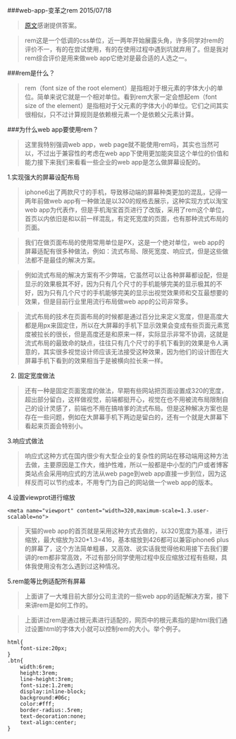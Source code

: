 ###web-app-变革之rem 2015/07/18

>[原文](http://520ued.com/article/549125815f85b6b44ca20b2b)感谢提供答案。

>rem这是一个低调的css单位，近一两年开始展露头角，许多同学对rem的评价不一，有的在尝试使用，有的在使用过程中遇到坑就弃用了。但是我对rem综合评价是用来做web app它绝对是最合适的人选之一。

###rem是什么？
>rem（font size of the root element）是指相对于根元素的字体大小的单位。简单来说它就是一个相对单位。看到rem大家一定会想起em（font size of the element）是指相对于父元素的字体大小的单位。它们之间其实很相似，只不过计算规则是依赖根元素一个是依赖父元素计算。

###为什么web app要使用rem？
>这里我特别强调web app，web page就不能使用rem吗，其实也当然可以，不过出于兼容性的考虑在web app下使用更加能突显这个单位的价值和能力接下来我们来看看一些企业的web app是怎么做屏幕设配的。

1.实现强大的屏幕设配布局

>iphone6出了两款尺寸的手机，导致移动端的屏幕种类更加的混乱，记得一两年前做web app有一种做法是以320的规格去展示，这种实现方式以淘宝web app为代表作，但是手机淘宝首页进行了改版，采用了rem这个单位，首页以内依旧是和以前一样混乱，有定死宽度的页面，也有那种流式布局的页面。

>我们在做页面布局的使用常用单位是PX，这是一个绝对单位，web app的屏幕适配有很多种做法，例如：流式布局、限死宽度、响应式，但是这些做法都不是最佳的解决方案。

>例如流式布局的解决方案有不少弊端，它虽然可以让各种屏幕都设配，但是显示的效果极其不好，因为只有几个尺寸的手机能够完美的显示极其的不好，因为只有几个尺寸的手机能够完美的显示出视觉效果师和交互最想要的效果，但是目前行业里用流行布局做web app的公司非常多。

>流式布局的技术在页面布局的时候都是通过百分比来定义宽度，但是高度大都是用px来固定住，所以在大屏幕的手机下显示效果会变成有些页面元素宽度被拉长的很长，但是高度还是和原来一样，实际显示非常不协调，这就是流式布局的最致命的缺点，往往只有几个尺寸的手机下看到的效果是令人满意的，其实很多视觉设计师应该无法接受这种效果，因为他们的设计图在大屏幕手机下看到的效果相当于是被横向拉长来一样。

2. 固定宽度做法

>还有一种是固定页面宽度的做法，早期有些网站把页面设置成320的宽度，超出部分留白，这样做视觉，前端都挺开心，视觉在也不用被流布局限制自己的设计灵感了，前端也不用在搞啃爹的流式布局。但是这种解决方案也是存在一些问题，例如在大屏幕手机下两边是留白的，还有一个就是大屏幕下看起来页面会特别小。

3.响应式做法

>响应式这种方式在国内很少有大型企业的复杂性的网站在移动端用这种方法去做，主要原因是工作大，维护性难，所以一般都是中小型的门户或者博客类站点会采用响应式的方法从web page到web app直接一步到位，因为这样反而可以节约成本，不用专门为自己的网站做一个web app的版本。

4.设置viewprot进行缩放

```
<meta name="viewport" content="width=320,maximum-scale=1.3.user-scalable=no">
```

>天猫的web app的首页就是采用这种方式去做的，以320宽度为基准，进行缩放，最大缩放为320*1.3=416，基本缩放到426都可以兼容iphone6 plus的屏幕了，这个方法简单粗暴，又高效、说实话我觉得他和用接下去我们要讲的rem都非常高效，不过有部分同学使用过程中反应缩放过程有些糊，具体我使用没有怎么遇到过这种情况。

5.rem能等比例适配所有屏幕
>上面讲了一大堆目前大部分公司主流的一些web app的适配解决方案，接下来讲rem是如何工作的。

>上面讲过rem是通过根元素进行适配的，网页中的根元素指的是html我们通过设置html的字体大小就可以控制rem的大小。举个例子。

```
html{
	font-size:20px;
}
.btn{
	width:6rem;
	height:3rem;
	line-height:3rem;
	font-size:1.2rem;
	display:inline-block;
	background:#06c;
	color:#fff;
	border-radius:.5rem;
	text-decoration:none;
	text-align:center;
}
```